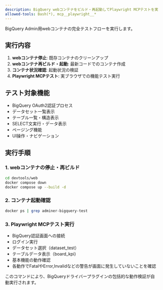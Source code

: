 ```yaml
---
description: BigQuery webコンテナをビルド・再起動してPlaywright MCPテストを実行
allowed-tools: Bash(*), mcp__playwright__*
---
```


BigQuery Admin用webコンテナの完全テストフローを実行します。

## 実行内容
1. **webコンテナ停止**: 既存コンテナのクリーンアップ
2. **webコンテナ再ビルド・起動**: 最新コードでのコンテナ作成
3. **コンテナ状況確認**: 起動状況の検証
4. **Playwright MCPテスト**: 実ブラウザでの機能テスト実行

## テスト対象機能
- BigQuery OAuth2認証プロセス
- データセット一覧表示
- テーブル一覧・構造表示
- SELECT文実行・データ表示
- ページング機能
- UI操作・ナビゲーション

## 実行手順

### 1. webコンテナの停止・再ビルド
```bash
cd devtools/web
docker compose down
docker compose up --build -d
```

### 2. コンテナ起動確認
```bash
docker ps | grep adminer-bigquery-test
```

### 3. Playwright MCPテスト実行
- BigQuery認証画面への接続
- ログイン実行
- データセット選択（dataset_test）
- テーブルデータ表示（board_kpi）
- 基本機能の動作確認
- 各動作でFatalやError,Invalidなどの警告が画面に発生していないことを確認

このコマンドにより、BigQueryドライバープラグインの包括的な動作検証が自動実行されます。
